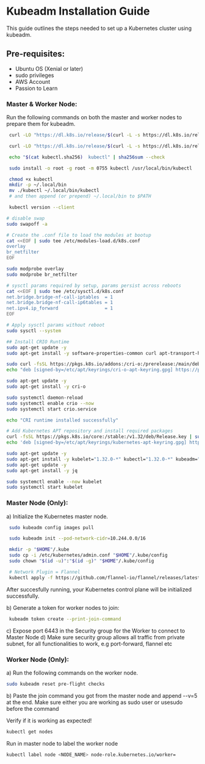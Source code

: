# Kubeadm Installation Guide

This guide outlines the steps needed to set up a Kubernetes cluster using kubeadm.

## Pre-requisites:
* Ubuntu OS (Xenial or later)
* sudo privileges
* AWS Account
* Passion to Learn

### Master & Worker Node: 
Run the following commands on both the master and worker nodes to prepare them for kubeadm.

```bash
 curl -LO "https://dl.k8s.io/release/$(curl -L -s https://dl.k8s.io/release/stable.txt)/bin/linux/amd64/kubectl"

 curl -LO "https://dl.k8s.io/release/$(curl -L -s https://dl.k8s.io/release/stable.txt)/bin/linux/amd64/kubectl.sha256"

 echo "$(cat kubectl.sha256)  kubectl" | sha256sum --check

 sudo install -o root -g root -m 0755 kubectl /usr/local/bin/kubectl

 chmod +x kubectl
 mkdir -p ~/.local/bin
 mv ./kubectl ~/.local/bin/kubectl
 # and then append (or prepend) ~/.local/bin to $PATH

 kubectl version --client

# disable swap
sudo swapoff -a

# Create the .conf file to load the modules at bootup
cat <<EOF | sudo tee /etc/modules-load.d/k8s.conf
overlay
br_netfilter
EOF

sudo modprobe overlay
sudo modprobe br_netfilter

# sysctl params required by setup, params persist across reboots
cat <<EOF | sudo tee /etc/sysctl.d/k8s.conf
net.bridge.bridge-nf-call-iptables  = 1
net.bridge.bridge-nf-call-ip6tables = 1
net.ipv4.ip_forward                 = 1
EOF

# Apply sysctl params without reboot
sudo sysctl --system

## Install CRIO Runtime
sudo apt-get update -y
sudo apt-get install -y software-properties-common curl apt-transport-https ca-certificates gpg

sudo curl -fsSL https://pkgs.k8s.io/addons:/cri-o:/prerelease:/main/deb/Release.key | sudo gpg --dearmor -o /etc/apt/keyrings/cri-o-apt-keyring.gpg
echo "deb [signed-by=/etc/apt/keyrings/cri-o-apt-keyring.gpg] https://pkgs.k8s.io/addons:/cri-o:/prerelease:/main/deb/ /" | sudo tee /etc/apt/sources.list.d/cri-o.list

sudo apt-get update -y
sudo apt-get install -y cri-o

sudo systemctl daemon-reload
sudo systemctl enable crio --now
sudo systemctl start crio.service

echo "CRI runtime installed successfully"

# Add Kubernetes APT repository and install required packages
curl -fsSL https://pkgs.k8s.io/core:/stable:/v1.32/deb/Release.key | sudo gpg --dearmor -o /etc/apt/keyrings/kubernetes-apt-keyring.gpg
echo 'deb [signed-by=/etc/apt/keyrings/kubernetes-apt-keyring.gpg] https://pkgs.k8s.io/core:/stable:/v1.32/deb/ /' | sudo tee /etc/apt/sources.list.d/kubernetes.list

sudo apt-get update -y
sudo apt-get install -y kubelet="1.32.0-*" kubectl="1.32.0-*" kubeadm="1.32.0-*"
sudo apt-get update -y
sudo apt-get install -y jq

sudo systemctl enable --now kubelet
sudo systemctl start kubelet

```
### Master Node (Only):
a) Initialize the Kubernetes master node.

```bash
 sudo kubeadm config images pull

 sudo kubeadm init --pod-network-cidr=10.244.0.0/16

 mkdir -p "$HOME"/.kube
 sudo cp -i /etc/kubernetes/admin.conf "$HOME"/.kube/config
 sudo chown "$(id -u)":"$(id -g)" "$HOME"/.kube/config

 # Network Plugin = Flannel
 kubectl apply -f https://github.com/flannel-io/flannel/releases/latest/download/kube-flannel.yml
```
After succesfully running, your Kubernetes control plane will be initialized successfully.

b) Generate a token for worker nodes to join:

```bash
 kubeadm token create --print-join-command
```

c) Expose port 6443 in the Security group for the Worker to connect to Master Node
d) Make sure security group allows all traffic from private subnet, for all functionalities to work, e.g port-forward, flannel etc

### Worker Node (Only):

a) Run the following commands on the worker node.

```bash
sudo kubeadm reset pre-flight checks
```

b) Paste the join command you got from the master node and append --v=5 at the end. Make sure either you are working as sudo user or usesudo before the command

Verify if it is working as expected!

```bash
kubectl get nodes
```

Run in master node to label the worker node
```bash
kubectl label node <NODE_NAME> node-role.kubernetes.io/worker=
```
